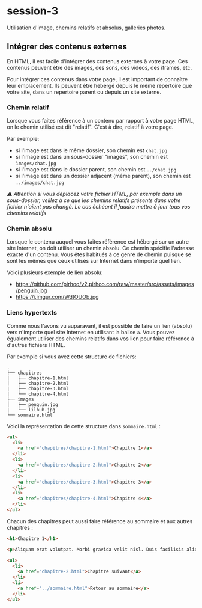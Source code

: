 # session-3

Utilisation d'image, chemins relatifs et absolus, galleries photos.

## Intégrer des contenus externes

En HTML, il est facile d'intégrer des contenus externes à votre page.
Ces contenus peuvent être des images, des sons, des videos, des iframes, etc.

Pour intégrer ces contenus dans votre page, il est important de connaître leur emplacement.
Ils peuvent être hebergé depuis le même repertoire que votre site, dans un repertoire
 parent ou depuis un site externe.

### Chemin relatif

Lorsque vous faites référence à un contenu par rapport à votre page HTML,
on le chemin utilisé est dit "relatif". C'est à dire, relatif à votre page.

Par exemple:

* si l'image est dans le même dossier, son chemin est `chat.jpg`
* si l'image est dans un sous-dossier "images", son chemin est `ìmages/chat.jpg`
* si l'image est dans le dossier parent, son chemin est `../chat.jpg`
* si l'image est dans un dossier adjacent (même parent), son chemin est `../images/chat.jpg`

*:warning: Attention si vous déplacez votre fichier HTML, par exemple dans un sous-dossier,
veillez à ce que les chemins relatifs présents dans votre fichier n'aient pas changé.
Le cas échéant il faudra mettre à jour tous vos chemins relatifs*

### Chemin absolu

Lorsque le contenu auquel vous faites référence est hébergé sur un autre site Internet,
on doit utiliser un chemin absolu. Ce chemin spécifie l'adresse exacte d'un contenu.
Vous êtes habitués à ce genre de chemin puisque se sont les mêmes que ceux utilisés
sur Internet dans n'importe quel lien.

Voici plusieurs exemple de lien absolu:

* https://github.com/pirhoo/v2.pirhoo.com/raw/master/src/assets/images/penguin.jpg
* https://i.imgur.com/WdtOUOb.jpg

### Liens hypertexts

Comme nous l'avons vu auparavant, il est possible de faire un lien (absolu) vers
n'importe quel site Internet en utilisant la balise `a`. Vous pouvez égualement
utiliser des chemins relatifs dans vos lien pour faire référence à d'autres
fichiers HTML.

Par exemple si vous avez cette structure de fichiers:

```
.
├── chapitres
|   ├── chapitre-1.html
|   ├── chapitre-2.html
|   ├── chapitre-3.html
|   └── chapitre-4.html
├── images
|   ├── penguin.jpg
|   └── lilbub.jpg
└── sommaire.html
```

Voici la représentation de cette structure dans `sommaire.html` :

```html
<ul>
  <li>
    <a href="chapitres/chapitre-1.html">Chapitre 1</a>
  </li>
  <li>
    <a href="chapitres/chapitre-2.html">Chapitre 2</a>
  </li>
  <li>
    <a href="chapitres/chapitre-3.html">Chapitre 3</a>
  </li>
  <li>
    <a href="chapitres/chapitre-4.html">Chapitre 4</a>
  </li>
</ul>
```

Chacun des chapitres peut aussi faire référence au sommaire et aux autres chapitres :

```html
<h1>Chapitre 1</h1>

<p>Aliquam erat volutpat. Morbi gravida velit nisl. Duis facilisis aliquam nisi, ut auctor metus. Curabitur ex diam, mollis at odio sit amet, posuere hendrerit massa. Cras mi nisl, gravida quis orci sed, consequat sagittis est. Mauris ante magna, sagittis sit amet maximus nec, accumsan non urna. Aenean eget ipsum pretium, pretium tortor non, aliquet elit. Phasellus tempor quam ante, id scelerisque felis commodo et. Nulla vehicula sodales sapien vel scelerisque. Duis vestibulum a lacus in euismod. Etiam tincidunt elementum mattis. Nulla iaculis pellentesque consectetur.</p>

<ul>
  <li>
    <a href="chapitre-2.html">Chapitre suivant</a>
  </li>
  <li>
    <a href="../sommaire.html">Retour au sommaire</a>
  </li>
</ul>
```
